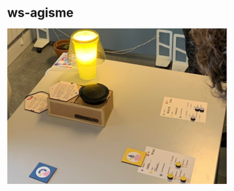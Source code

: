 # ws-agisme

![une table sur laquelle sont posés des petitess carte avec pictogrammes, et un une boite en carton avec un lecteur rfid et un haut parleur](media/IMG_7472.jpg)
